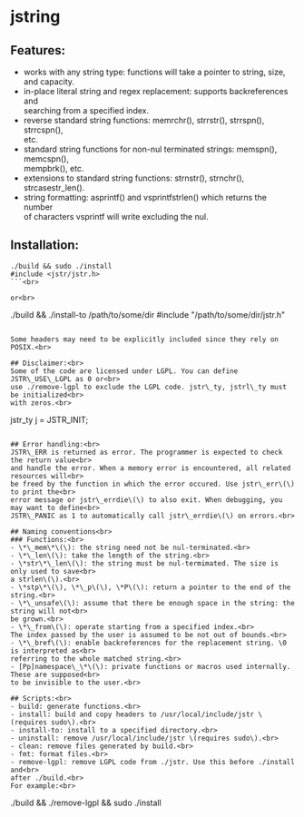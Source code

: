 # jstring<br>

## Features:<br>
- works with any string type: functions will take a pointer to string, size,<br>
and capacity.<br>
- in-place literal string and regex replacement: supports backreferences and<br>
searching from a specified index.<br>
- reverse standard string functions: memrchr\(\), strrstr\(\), strrspn\(\), strrcspn\(\),<br>
etc.<br>
- standard string functions for non-nul terminated strings: memspn\(\), memcspn\(\),<br>
mempbrk\(\), etc.<br>
- extensions to standard string functions: strnstr\(\), strnchr\(\), strcasestr\_len\(\).<br>
- string formatting: asprintf\(\) and vsprintfstrlen\(\) which returns the number<br>
of characters vsprintf will write excluding the nul.<br>

## Installation:<br>

```
./build && sudo ./install
#include <jstr/jstr.h>
```<br>

or<br>

```
./build && ./install-to /path/to/some/dir
#include "/path/to/some/dir/jstr.h"
```<br>

Some headers may need to be explicitly included since they rely on POSIX.<br>

## Disclaimer:<br>
Some of the code are licensed under LGPL. You can define JSTR\_USE\_LGPL as 0 or<br>
use ./remove-lgpl to exclude the LGPL code. jstr\_ty, jstrl\_ty must be initialized<br>
with zeros.<br>

```
jstr_ty j = JSTR_INIT;
```<br>

## Error handling:<br>
JSTR\_ERR is returned as error. The programmer is expected to check the return value<br>
and handle the error. When a memory error is encountered, all related resources will<br>
be freed by the function in which the error occured. Use jstr\_err\(\) to print the<br>
error message or jstr\_errdie\(\) to also exit. When debugging, you may want to define<br>
JSTR\_PANIC as 1 to automatically call jstr\_errdie\(\) on errors.<br>

## Naming conventions<br>
### Functions:<br>
- \*\_mem\*\(\): the string need not be nul-terminated.<br>
- \*\_len\(\): take the length of the string.<br>
- \*str\*\_len\(\): the string must be nul-termimated. The size is only used to save<br>
a strlen\(\).<br>
- \*stp\*\(\), \*\_p\(\), \*P\(\): return a pointer to the end of the string.<br>
- \*\_unsafe\(\): assume that there be enough space in the string: the string will not<br>
be grown.<br>
- \*\_from\(\): operate starting from a specified index.<br>
The index passed by the user is assumed to be not out of bounds.<br>
- \*\_bref\(\): enable backreferences for the replacement string. \0 is interpreted as<br>
referring to the whole matched string.<br>
- [Pp]namespace\_\*\(\): private functions or macros used internally. These are supposed<br>
to be invisible to the user.<br>

## Scripts:<br>
- build: generate functions.<br>
- install: build and copy headers to /usr/local/include/jstr \(requires sudo\).<br>
- install-to: install to a specified directory.<br>
- uninstall: remove /usr/local/include/jstr \(requires sudo\).<br>
- clean: remove files generated by build.<br>
- fmt: format files.<br>
- remove-lgpl: remove LGPL code from ./jstr. Use this before ./install and<br>
after ./build.<br>
For example:<br>

```
./build && ./remove-lgpl && sudo ./install
```<br>
